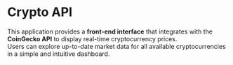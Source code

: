 # Crypto API

This application provides a **front-end interface** that integrates with the **CoinGecko API** to display real-time cryptocurrency prices.  
Users can explore up-to-date market data for all available cryptocurrencies in a simple and intuitive dashboard.  
